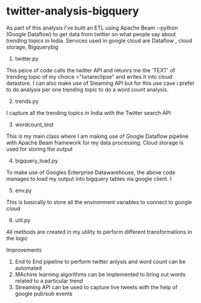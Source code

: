 # twitter-analysis-bigquery

As part of this analysis I've built an ETL using Apache Beam :-python (Google Dataflow) to get data from twitter on what people say about trending topics in India. Services used in google cloud are Dataflow , cloud storage, Bigquerybig




1) twitter.py

This peice of code calls the twitter API and retunrs me the 'TEXT' of trending topic of my choice ="lunareclipse" and writes it into cloud datastore. I can also make use of Steaming API but for this use case i prefer to do analysis per one trending topic to do a word count analysis.

2) trends.py

I capture all the trending topics in India with the Twitter search API 

3) wordcount_test

This is my main class where I am making use of Google Dataflow pipeline with Apache Beam framework for my data processing. Cloud storage is used for storing the output

4) bigquery_load.py

To make use of Googles Enterprise Datawarehouse, the above code manages to load my output into bigquery tables via google client. I 

5) env.py

This is basically to store all the environment variables to connect to google cloud

6) util.py

All methods are created in my utility to perform different transformations in the logic

Improvements

1) End to End pipeline to perform twitter anlysis and word count can be automated
2) MAchine learning algorithms can be implemented to bring out words related to a particular trend
3) Streaming API can be used to capture live tweets with the help of google pub/sub events


